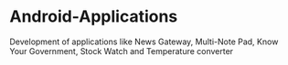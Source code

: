 # Android-Applications
Development of applications like News Gateway, Multi-Note Pad, Know Your Government, Stock Watch and Temperature converter
